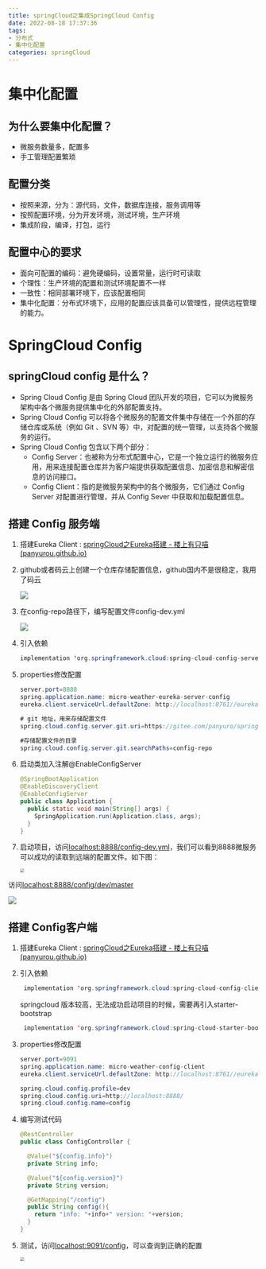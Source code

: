 ```yaml
---
title: springCloud之集成SpringCloud Config
date: 2022-08-18 17:37:36
tags: 
- 分布式 
- 集中化配置
categories: springCloud
---
```


# 集中化配置

## 为什么要集中化配置？

- 微服务数量多，配置多
- 手工管理配置繁琐

## 配置分类

- 按照来源，分为：源代码，文件，数据库连接，服务调用等
- 按照配置环境，分为开发环境，测试环境，生产环境
- 集成阶段，编译，打包，运行

## 配置中心的要求

- 面向可配置的编码：避免硬编码，设置常量，运行时可读取
- 个理性：生产环境的配置和测试环境配置不一样
- 一致性：相同部署环境下，应该配置相同
- 集中化配置：分布式环境下，应用的配置应该具备可以管理性，提供远程管理的能力。



# SpringCloud Config

## springCloud config 是什么？

- Spring Cloud Config 是由 Spring Cloud 团队开发的项目，它可以为微服务架构中各个微服务提供集中化的外部配置支持。
- Spring Cloud Config 可以将各个微服务的配置文件集中存储在一个外部的存储仓库或系统（例如 Git 、SVN 等）中，对配置的统一管理，以支持各个微服务的运行。
- Spring Cloud Config 包含以下两个部分：
  - Config Server：也被称为分布式配置中心，它是一个独立运行的微服务应用，用来连接配置仓库并为客户端提供获取配置信息、加密信息和解密信息的访问接口。
  - Config Client：指的是微服务架构中的各个微服务，它们通过 Config Server 对配置进行管理，并从 Config Sever 中获取和加载配置信息。

## 搭建 Config 服务端

1. 搭建Eureka Client : [springCloud之Eureka搭建 - 楼上有只喵 (panyurou.github.io)](https://panyurou.github.io/2022/08/17/springCloud之Eureka搭建/)

2. github或者码云上创建一个仓库存储配置信息，github国内不是很稳定，我用了码云

   ![](https://tva1.sinaimg.cn/large/e6c9d24ely1h5d7fi607gj21ja0u0q8a.jpg)

3. 在config-repo路径下，编写配置文件config-dev.yml

   ![](https://tva1.sinaimg.cn/large/e6c9d24ely1h5d7h5hk5oj21h10u0n1z.jpg)

   

4. 引入依赖

   ```java
   implementation 'org.springframework.cloud:spring-cloud-config-server'
   ```

3. properties修改配置

   ```java
   server.port=8888
   spring.application.name: micro-weather-eureka-server-config
   eureka.client.serviceUrl.defaultZone: http://localhost:8761//eureka/
   
   # git 地址，用来存储配置文件
   spring.cloud.config.server.git.uri=https://gitee.com/panyuro/spring-cloud-microservice-config.git
   
   #存储配置文件的目录
   spring.cloud.config.server.git.searchPaths=config-repo
   ```

4. 启动类加入注解@EnableConfigServer

   ```java
   @SpringBootApplication
   @EnableDiscoveryClient
   @EnableConfigServer
   public class Application {
     public static void main(String[] args) {
       SpringApplication.run(Application.class, args);
     }
   }
   ```

5. 启动项目，访问[localhost:8888/config-dev.yml](http://localhost:8888/config-dev.yml)，我们可以看到8888微服务可以成功的读取到远端的配置文件。如下图：

   <img src="https://tva1.sinaimg.cn/large/e6c9d24ely1h5d7ik0y9ij20qy0ag74v.jpg" style="zoom:50%;" />

访问[localhost:8888/config/dev/master](http://localhost:8888/config/dev/master)

![](https://tva1.sinaimg.cn/large/e6c9d24ely1h5d7jb4rhyj225k09m0vc.jpg)



## 搭建 Config客户端

1. 搭建Eureka Client : [springCloud之Eureka搭建 - 楼上有只喵 (panyurou.github.io)](https://panyurou.github.io/2022/08/17/springCloud之Eureka搭建/)

2. 引入依赖

   ```java
   	implementation 'org.springframework.cloud:spring-cloud-config-client'
   ```

   springcloud 版本较高，无法成功启动项目的时候，需要再引入starter-bootstrap

   ```java
   	implementation 'org.springframework.cloud:spring-cloud-starter-bootstrap'
   ```

3. properties修改配置

   ```java
   server.port=9091
   spring.application.name: micro-weather-config-client
   eureka.client.serviceUrl.defaultZone: http://localhost:8761//eureka/
   
   spring.cloud.config.profile=dev
   spring.cloud.config.uri=http://localhost:8888/
   spring.cloud.config.name=config
   ```

4. 编写测试代码

   ```java
   @RestController
   public class ConfigController {
   
     @Value("${config.info}")
     private String info;
   
     @Value("${config.version}")
     private String version;
   
     @GetMapping("/config")
     public String config(){
       return "info: "+info+" version: "+version;
     }
   }
   ```

5. 测试，访问[localhost:9091/config](http://localhost:9091/config)，可以查询到正确的配置

   <img src="https://tva1.sinaimg.cn/large/e6c9d24ely1h5d7p3re81j20na08sgm3.jpg" style="zoom:50%;" />

   
